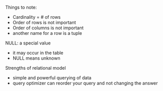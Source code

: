 Things to note:
- Cardinality = # of rows
- Order of rows is not important
- Order of columns is not important
- another name for a row is a tuple

NULL: a special value
- it may occur in the table
- NULL means unknown

Strengths of relational model
- simple and powerful querying of data
- query optimizer can reorder your query and not changing the answer
